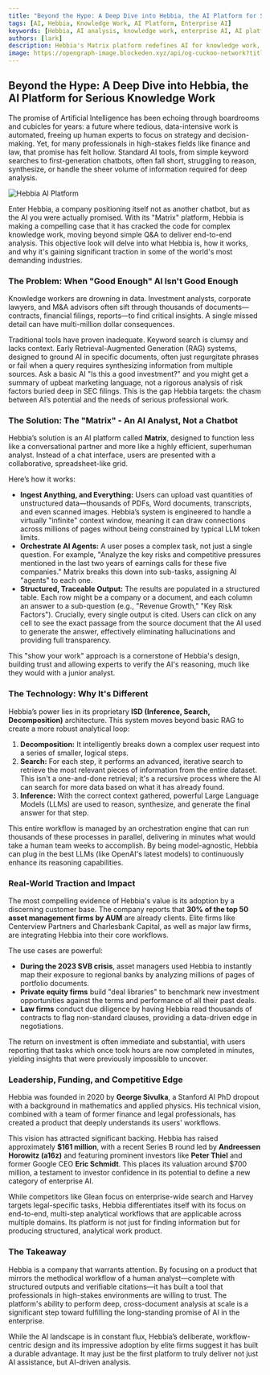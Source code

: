 ```yaml
---
title: "Beyond the Hype: A Deep Dive into Hebbia, the AI Platform for Serious Knowledge Work"
tags: [AI, Hebbia, Knowledge Work, AI Platform, Enterprise AI]
keywords: [Hebbia, AI analysis, knowledge work, enterprise AI, AI platform, ISD architecture]
authors: [lark]
description: Hebbia's Matrix platform redefines AI for knowledge work, offering a robust solution for complex data analysis in finance and law. Discover how its unique ISD architecture and structured outputs are transforming industries.
image: https://opengraph-image.blockeden.xyz/api/og-cuckoo-network?title=Beyond%20the%20Hype:%20A%20Deep%20Dive%20into%20Hebbia,%20the%20AI%20Platform%20for%20Serious%20Knowledge%20Work
---
```


## Beyond the Hype: A Deep Dive into Hebbia, the AI Platform for Serious Knowledge Work

The promise of Artificial Intelligence has been echoing through boardrooms and cubicles for years: a future where tedious, data-intensive work is automated, freeing up human experts to focus on strategy and decision-making. Yet, for many professionals in high-stakes fields like finance and law, that promise has felt hollow. Standard AI tools, from simple keyword searches to first-generation chatbots, often fall short, struggling to reason, synthesize, or handle the sheer volume of information required for deep analysis.

![Hebbia AI Platform](https://opengraph-image.blockeden.xyz/api/og-cuckoo-network?title=Beyond%20the%20Hype:%20A%20Deep%20Dive%20into%20Hebbia,%20the%20AI%20Platform%20for%20Serious%20Knowledge%20Work)

Enter Hebbia, a company positioning itself not as another chatbot, but as the AI you were actually promised. With its "Matrix" platform, Hebbia is making a compelling case that it has cracked the code for complex knowledge work, moving beyond simple Q&A to deliver end-to-end analysis. This objective look will delve into what Hebbia is, how it works, and why it's gaining significant traction in some of the world's most demanding industries.

### The Problem: When "Good Enough" AI Isn't Good Enough

Knowledge workers are drowning in data. Investment analysts, corporate lawyers, and M&A advisors often sift through thousands of documents—contracts, financial filings, reports—to find critical insights. A single missed detail can have multi-million dollar consequences.

Traditional tools have proven inadequate. Keyword search is clumsy and lacks context. Early Retrieval-Augmented Generation (RAG) systems, designed to ground AI in specific documents, often just regurgitate phrases or fail when a query requires synthesizing information from multiple sources. Ask a basic AI "Is this a good investment?" and you might get a summary of upbeat marketing language, not a rigorous analysis of risk factors buried deep in SEC filings. This is the gap Hebbia targets: the chasm between AI’s potential and the needs of serious professional work.

### The Solution: The "Matrix" - An AI Analyst, Not a Chatbot

Hebbia’s solution is an AI platform called **Matrix**, designed to function less like a conversational partner and more like a highly efficient, superhuman analyst. Instead of a chat interface, users are presented with a collaborative, spreadsheet-like grid.

Here’s how it works:
* **Ingest Anything, and Everything:** Users can upload vast quantities of unstructured data—thousands of PDFs, Word documents, transcripts, and even scanned images. Hebbia’s system is engineered to handle a virtually "infinite" context window, meaning it can draw connections across millions of pages without being constrained by typical LLM token limits.
* **Orchestrate AI Agents:** A user poses a complex task, not just a single question. For example, "Analyze the key risks and competitive pressures mentioned in the last two years of earnings calls for these five companies." Matrix breaks this down into sub-tasks, assigning AI "agents" to each one.
* **Structured, Traceable Output:** The results are populated in a structured table. Each row might be a company or a document, and each column an answer to a sub-question (e.g., "Revenue Growth," "Key Risk Factors"). Crucially, every single output is cited. Users can click on any cell to see the exact passage from the source document that the AI used to generate the answer, effectively eliminating hallucinations and providing full transparency.

This "show your work" approach is a cornerstone of Hebbia's design, building trust and allowing experts to verify the AI's reasoning, much like they would with a junior analyst.

### The Technology: Why It's Different

Hebbia’s power lies in its proprietary **ISD (Inference, Search, Decomposition)** architecture. This system moves beyond basic RAG to create a more robust analytical loop:

1.  **Decomposition:** It intelligently breaks down a complex user request into a series of smaller, logical steps.
2.  **Search:** For each step, it performs an advanced, iterative search to retrieve the most relevant pieces of information from the entire dataset. This isn't a one-and-done retrieval; it's a recursive process where the AI can search for more data based on what it has already found.
3.  **Inference:** With the correct context gathered, powerful Large Language Models (LLMs) are used to reason, synthesize, and generate the final answer for that step.

This entire workflow is managed by an orchestration engine that can run thousands of these processes in parallel, delivering in minutes what would take a human team weeks to accomplish. By being model-agnostic, Hebbia can plug in the best LLMs (like OpenAI's latest models) to continuously enhance its reasoning capabilities.

### Real-World Traction and Impact

The most compelling evidence of Hebbia's value is its adoption by a discerning customer base. The company reports that **30% of the top 50 asset management firms by AUM** are already clients. Elite firms like Centerview Partners and Charlesbank Capital, as well as major law firms, are integrating Hebbia into their core workflows.

The use cases are powerful:
* **During the 2023 SVB crisis**, asset managers used Hebbia to instantly map their exposure to regional banks by analyzing millions of pages of portfolio documents.
* **Private equity firms** build "deal libraries" to benchmark new investment opportunities against the terms and performance of all their past deals.
* **Law firms** conduct due diligence by having Hebbia read thousands of contracts to flag non-standard clauses, providing a data-driven edge in negotiations.

The return on investment is often immediate and substantial, with users reporting that tasks which once took hours are now completed in minutes, yielding insights that were previously impossible to uncover.

### Leadership, Funding, and Competitive Edge

Hebbia was founded in 2020 by **George Sivulka**, a Stanford AI PhD dropout with a background in mathematics and applied physics. His technical vision, combined with a team of former finance and legal professionals, has created a product that deeply understands its users' workflows.

This vision has attracted significant backing. Hebbia has raised approximately **$161 million**, with a recent Series B round led by **Andreessen Horowitz (a16z)** and featuring prominent investors like **Peter Thiel** and former Google CEO **Eric Schmidt**. This places its valuation around $700 million, a testament to investor confidence in its potential to define a new category of enterprise AI.

While competitors like Glean focus on enterprise-wide search and Harvey targets legal-specific tasks, Hebbia differentiates itself with its focus on end-to-end, multi-step analytical workflows that are applicable across multiple domains. Its platform is not just for finding information but for producing structured, analytical work product.

### The Takeaway

Hebbia is a company that warrants attention. By focusing on a product that mirrors the methodical workflow of a human analyst—complete with structured outputs and verifiable citations—it has built a tool that professionals in high-stakes environments are willing to trust. The platform's ability to perform deep, cross-document analysis at scale is a significant step toward fulfilling the long-standing promise of AI in the enterprise.

While the AI landscape is in constant flux, Hebbia’s deliberate, workflow-centric design and its impressive adoption by elite firms suggest it has built a durable advantage. It may just be the first platform to truly deliver not just AI assistance, but AI-driven analysis.

